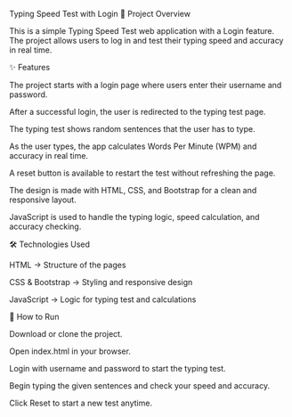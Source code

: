 Typing Speed Test with Login
📌 Project Overview

This is a simple Typing Speed Test web application with a Login feature. The project allows users to log in and test their typing speed and accuracy in real time.

✨ Features

The project starts with a login page where users enter their username and password.

After a successful login, the user is redirected to the typing test page.

The typing test shows random sentences that the user has to type.

As the user types, the app calculates Words Per Minute (WPM) and accuracy in real time.

A reset button is available to restart the test without refreshing the page.

The design is made with HTML, CSS, and Bootstrap for a clean and responsive layout.

JavaScript is used to handle the typing logic, speed calculation, and accuracy checking.

🛠️ Technologies Used

HTML → Structure of the pages

CSS & Bootstrap → Styling and responsive design

JavaScript → Logic for typing test and calculations

🚀 How to Run

Download or clone the project.

Open index.html in your browser.

Login with username and password to start the typing test.

Begin typing the given sentences and check your speed and accuracy.

Click Reset to start a new test anytime.
